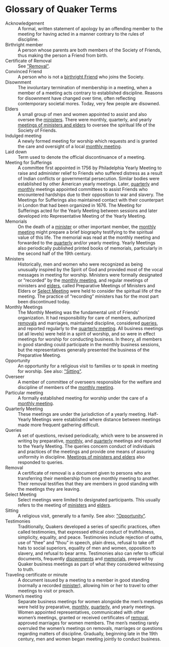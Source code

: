# Glossary of Quaker Terms
<dl>
<dt id="Acknowledgement">Acknowledgement</dt>
<dd>A formal, written statement of apology by an offending member to the meeting for having acted in a manner contrary to the rules of discipline.</dd>

<dt id="Birthright-member">Birthright member</dt>
<dd>A person whose parents are both members of the Society of Friends, thus making the person a Friend from birth.</dd>

<dt id="Certificate-of-Removal">Certificate of Removal</dt>
  <dd>See <a href="#Removal">"Removal"</a>.</dd>

<dt id="Convinced-Friend">Convinced Friend</dt>
  <dd>A person who is not a <a href="Birthright-member">birthright Friend</a> who joins the Society. </dd>

<dt id="Disownment">Disownment</dt>
<dd>The involuntary termination of membership in a meeting, when a member of a meeting acts contrary to established discipline.  Reasons for disownment have changed over time, often reflecting contemporary societal mores.  Today, very few people are disowned. </dd>

<dt id="Elders">Elders</dt>
  <dd>A small group of men and women appointed to assist and also oversee the <a href="Ministers">ministers</a>.  There were monthly, quarterly, and yearly <a href="Select-Meeting">meetings of ministers and elders</a> to oversee the spiritual life of the Society of Friends.</dd>

<dt id="Indulged-meeting">Indulged meeting</dt>
<dd>A newly formed meeting for worship which requests and is granted the care and oversight of a local <a href="Monthly-Meetings">monthly meeting</a>.</dd>

<dt id="Laid-down">Laid down</dt>
<dd>Term used to denote the official discontinuance of a meeting.</dd>

<dt id="Meeting-for-Sufferings">Meeting for Sufferings</dt>
<dd>A committee first appointed in 1756 by Philadelphia Yearly Meeting to raise and administer relief to Friends who suffered distress as a result of Indian conflicts or governmental persecution.  Similar bodies were established by other American yearly meetings. Later, <a href="Quarterly-Meeting">quarterly</a> and <a href="Monthly-Meetings">monthly</a> meetings appointed committees to assist Friends who encountered hardships due to their opposition to war and slavery.  The Meetings for Sufferings also maintained contact with their counterpart in London that had been organized in 1676.  The Meeting for Sufferings acted for the Yearly Meeting between sessions and later developed into Representative Meeting of the Yearly Meeting.</dd>

<dt id="Memorials">Memorials</dt>
  <dd>On the death of a <a href="Ministers">minister</a> or other important member, the <a href="Monthly-Meetings">monthly meeting</a> might prepare a brief biography testifying to the spiritual value of this life.  The memorial was read at the monthly meeting and forwarded to the <a href="Quarterly-Meeting">
quarterly</a> and/or yearly meeting. Yearly Meetings also periodically published printed books of memorials, particularly in the second half of the 19th century.</dd>

<dt id="Ministers">Ministers</dt>
<dd>Historically, men and women who were recognized as being unusually inspired by the Spirit of God and provided most of the vocal messages in meeting for worship.  Ministers were formally designated or “recorded” by the <a href="Monthly-Meetings">monthly meeting</a>, and regular meetings of ministers and <a href="Elders">elders</a>, called Preparative Meetings of Ministers and Elders or <a href="Select-Meeting">Select Meeting</a> were held to consider the spiritual life of the meeting.  The practice of “recording” ministers has for the most part been discontinued today.</dd>
  
  <dt id="Monthly-Meetings">Monthly Meetings</dt>
<dd>The Monthly Meeting was the fundamental unit of Friends’ organization. It had responsibility for care of members, authorized <a href="Removal">removals</a> and marriages, maintained discipline, considered <a href="Queries">queries</a>, and reported regularly to the <a href="Quarterly-Meeting">quarterly meeting</a>. All business meetings (at all levels) were held in a spirit of worship, and so were in effect meetings for worship for conducting business. In theory, all members in good standing could participate in the monthly business sessions, but the representatives generally presented the business of the Preparative Meeting.</dd>

<dt id="Opportunity">Opportunity</dt>
<dd>An opportunity for a religious visit to families or to speak in meeting for worship. See also: <a href="Sitting">"Sitting"</a>.</dd>

<dt id="Overseer">Overseer</dt>
<dd>A member of committee of overseers responsible for the welfare and discipline of members of the <a href="Monthly-Meetings">monthly meeting</a>.</dd>

<dt id="Particular-meeting">Particular meeting</dt>
<dd>A formally established meeting for worship under the care of a <a href="Monthly-Meetings">monthly meeting</a>.</dd>

<dt id="Quarterly-Meeting">Quarterly Meeting</dt>
<dd>These meetings are under the jurisdiction of a yearly meeting.  Half-Yearly Meetings were established where distance between meetings made more frequent gathering difficult.</dd>
  
<dt id="Queries">Queries</dt>
<dd>A set of questions, revised periodically, which were to be answered in writing by preparative, <a href="Monthly-Meetings">monthly</a>, and <a href="Quarterly-Meeting">quarterly</a> meetings and reported to the Yearly Meeting.  The queries concern conduct of individuals and practices of the meetings and provide one means of assuring uniformity in discipline.  <a href="Select-Meeting">Meetings of ministers and elders</a> also responded to queries.</dd>

<dt id="Removal">Removal</dt>
<dd>A certificate of removal is a document given to persons who are transferring their membership from one monthly meeting to another.  Their removal testifies that they are members in good standing with the meetings they are leaving.</dd>

<dt id="Select-Meeting">Select Meeting</dt>
<dd>Select meetings were limited to designated participants. This usually refers to the meeting of <a href="Ministers">ministers</a> and <a href="Elders">elders</a>.</dd>

<dt id="Sitting">Sitting</dt>
  <dd>A religious visit, generally to a family. See also: <a href="Opportunity">"Opportunity"</a>.</dd>

<dt id="Testimonies">Testimonies</dt>
<dd>Traditionally, Quakers developed a series of specific practices, often called testimonies, that expressed ethical conduct of truthfulness, simplicity, equality, and peace.  Testimonies include rejection of oaths, use of “thee” and “thou” in speech, plain dress, refusal to take off hats to social superiors, equality of men and women, opposition to slavery, and refusal to bear arms.  Testimonies also can refer to official documents, frequently <a href="#Disownments">disownments</a> and <a href="Memorials">memorials</a>, prepared by Quaker business meetings as part of what they considered witnessing to truth.</dd>

<dt id="Traveling-certificate-or-minute">Traveling certificate or minute</dt>
<dd>A document issued by a meeting to a member in good standing (normally a recorded <a href="Ministers">minister</a>), allowing him or her to travel to other meetings to visit or preach. </dd>

<dt id="Womens-meeting">Women’s meeting</dt>
<dd>Separate business meetings for women alongside the men’s meetings were held by preparative, <a href="Monthly-Meetings">monthly</a>, <a href="Quarterly-Meeting">quarterly</a>, and yearly meetings.  Women appointed representatives, communicated with other women’s meetings, granted or received certificates of <a href="Removal">removal</a>, approved marriages for women members.  The men’s meeting rarely overruled the women’s meetings on removals, marriages or questions regarding matters of discipline.  Gradually, beginning late in the 19th century, men and women began meeting jointly to conduct business.</dd>
  </dl>
